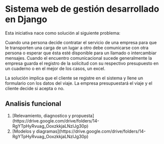 <h1>Sistema web de gestión desarrollado en Django</h1>

<p>Esta iniciativa nace como solución al siguiente problema:</p>

<p>Cuando una persona decide contratar el servicio de una empresa para que le transporten una carga de un lugar a otro debe comunicarse con otra persona o esperar que ésta esté disponible para un llamado o intercambiar mensajes. Cuando el encuentro comunicacional sucede generalmente la empresa guarda el registro de la solicitud con su respectivo presupuesto en un cuaderno o en el mejor de los casos, un excel.</p>

<p>La solución implica que el cliente se registre en el sistema y llene un formulario con los datos del viaje. La empresa presupuestará el viaje y el cliente decide si acepta o no.</p>

<p>

<h2>Analisis funcional</h2>

<ol>
  <li>[Relevamiento, diagnostico y propuesta](https://drive.google.com/drive/folders/14-RgYTpHyRvuag_OoxzkkjaLNzIJg30p)</li>
  <li>[Modelos y diagramas](https://drive.google.com/drive/folders/14-RgYTpHyRvuag_OoxzkkjaLNzIJg30p)</li>
</ol>
